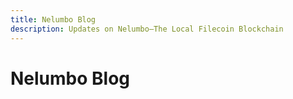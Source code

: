 ```yaml
---
title: Nelumbo Blog
description: Updates on Nelumbo—The Local Filecoin Blockchain
---
```


# Nelumbo Blog
